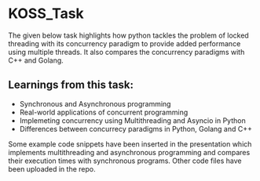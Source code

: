 # KOSS_Task
The given below task highlights how python tackles the problem of locked threading with its concurrency paradigm to provide added performance using multiple threads. It also compares the concurrency paradigms with C++ and Golang.

## Learnings from this task:
* Synchronous and Asynchronous programming
* Real-world applications of concurrent programming
* Implemeting concurrency using Multithreading and Asyncio in Python
* Differences between concurrecy paradigms in Python, Golang and C++

Some example code snippets have been inserted in the presentation which implements multithreading and asynchronous programming and compares their execution times with synchronous programs.
Other code files have been uploaded in the repo.

